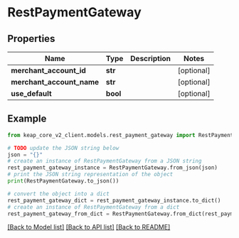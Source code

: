 # RestPaymentGateway


## Properties

Name | Type | Description | Notes
------------ | ------------- | ------------- | -------------
**merchant_account_id** | **str** |  | [optional] 
**merchant_account_name** | **str** |  | [optional] 
**use_default** | **bool** |  | [optional] 

## Example

```python
from keap_core_v2_client.models.rest_payment_gateway import RestPaymentGateway

# TODO update the JSON string below
json = "{}"
# create an instance of RestPaymentGateway from a JSON string
rest_payment_gateway_instance = RestPaymentGateway.from_json(json)
# print the JSON string representation of the object
print(RestPaymentGateway.to_json())

# convert the object into a dict
rest_payment_gateway_dict = rest_payment_gateway_instance.to_dict()
# create an instance of RestPaymentGateway from a dict
rest_payment_gateway_from_dict = RestPaymentGateway.from_dict(rest_payment_gateway_dict)
```
[[Back to Model list]](../README.md#documentation-for-models) [[Back to API list]](../README.md#documentation-for-api-endpoints) [[Back to README]](../README.md)


